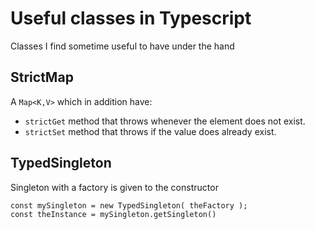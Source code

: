 # Useful classes in Typescript

Classes I find sometime useful to have under the hand

## StrictMap

A `Map<K,V>` which in addition have:
- `strictGet` method that throws whenever the element does not exist.
- `strictSet` method that throws if the value does already exist.

## TypedSingleton

Singleton with a factory is given to the constructor

```typestript
const mySingleton = new TypedSingleton( theFactory );
const theInstance = mySingleton.getSingleton()
```
